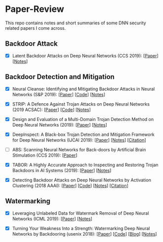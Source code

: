 ﻿# Paper-Review
This repo contains notes and short summaries of some DNN security related papers I come across.

## Backdoor Attack

- [x] Latent Backdoor Attacks on Deep Neural Networks (CCS 2019): [[Paper](http://people.cs.uchicago.edu/~ravenben/publications/pdf/pbackdoor-ccs19.pdf)] [[Notes](https://github.com/Jethro85/Paper-Review/blob/master/Latent%20Backdoor%20Attacks%20on%20Deep%20Neural%20Networks.md)]

## Backdoor Detection and Mitigation
- [x] Neural Cleanse: Identifying and Mitigating Backdoor Attacks in Neural Networks (S&P 2019): [[Paper](https://sites.cs.ucsb.edu/~bolunwang/assets/docs/backdoor-sp19.pdf)] [[Code](https://github.com/bolunwang/backdoor)] [[Notes](https://github.com/Jethro85/Paper-Review/blob/master/Neural%20Cleanse-%20Identifying%20and%20Mitigating%20Backdoor%20Attacks%20in%20Neural%20Networks.md)]

- [x] STRIP: A Defence Against Trojan Attacks on Deep Neural Networks (2019 ACSAC): 
[[Paper](https://arxiv.org/pdf/1902.06531.pdf)] [[Code](https://github.com/garrisongys/STRIP)] [[Notes](https://github.com/Jethro85/Paper-Review/blob/master/STRIP-%20A%20Defence%20Against%20Trojan%20Attacks%20on%20Deep%20Neural%20Networks.md)]

- [x] Design and Evaluation of a Multi-Domain Trojan Detection Method on Deep Neural Networks (2019): [[Paper](https://arxiv.org/pdf/1911.10312.pdf)] [[Notes](https://github.com/Jethro85/Paper-Review/blob/master/Design%20and%20Evaluation%20of%20a%20Multi-Domain%20Trojan%20Detection%20Method%20on%20Deep%20Neural%20Networks.md)]

- [x] DeepInspect: A Black-box Trojan Detection and Mitigation Framework for Deep Neural Networks (IJCAI 2019):
[[Paper](https://cseweb.ucsd.edu/~jzhao/files/DeepInspect-IJCAI2019.pdf)] [[Notes]()] [[Citation]()]

- [ ] ABS: Scanning Neural Networks for Back-doors by Artificial Brain Stimulation (CCS 2019): [[Paper](https://www.cs.purdue.edu/homes/taog/docs/CCS19.pdf)]

- [x] TABOR: A Highly Accurate Approach to Inspecting and Restoring Trojan Backdoors in AI Systems (2019): 
[[Paper](https://arxiv.org/pdf/1908.01763.pdf)] [[Notes](https://github.com/Jethro85/Paper-Review/blob/master/TABOR-%20A%20Highly%20Accurate%20Approach%20to%20Inspecting%20and%20Restoring%20Trojan%20Backdoors%20in%20AI%20Systems.md)]

- [x] Detecting Backdoor Attacks on Deep Neural Networks by Activation Clustering (2018 AAAI): [[Paper](https://arxiv.org/pdf/1811.03728.pdf)] [[Code](https://github.com/IBM/adversarial-robustness-toolbox/blob/master/examples/mnist_poison_detection.py)] [[Notes]()] [[Citation]()]





## Watermarking
- [x] Leveraging Unlabeled Data for Watermark Removal of Deep Neural Networks (ICML 2019): [[Paper](https://ruoxijia.github.io/assets/papers/watermark_removal_icml19_workshop.pdf)] [[Notes](https://github.com/Jethro85/Paper-Review/blob/master/Leveraging%20Unlabeled%20Data%20for%20Watermark%20Removal%20of%20Deep%20Neural%20Networks.md)]

- [x] Turning Your Weakness Into a Strength: Watermarking Deep Neural Networks by Backdooring (usenix 2018): [[Paper](https://arxiv.org/pdf/1802.04633.pdf)] [[Code](https://github.com/adiyoss/WatermarkNN)] [[Blog]( https://medium.com/@carstenbaum/the-ubiquity-of-machine-learning-and-its-challenges-to-intellectual-property-dc38e7d66b05)] [[Notes](https://github.com/Jethro85/Paper-Review/blob/master/Turning%20Your%20Weakness%20Into%20a%20Strength-%20Watermarking%20Deep%20Neural%20Networks%20by%20Backdooring.md)]

